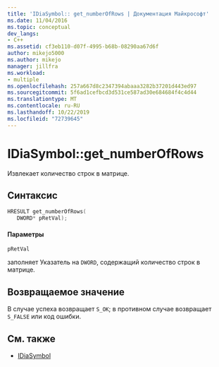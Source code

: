 ```yaml
---
title: 'IDiaSymbol:: get_numberOfRows | Документация Майкрософт'
ms.date: 11/04/2016
ms.topic: conceptual
dev_langs:
- C++
ms.assetid: cf3eb110-d07f-4995-b68b-08290aa67d6f
author: mikejo5000
ms.author: mikejo
manager: jillfra
ms.workload:
- multiple
ms.openlocfilehash: 257a667d8c2347394abaaa3282b37201d443ed97
ms.sourcegitcommit: 5f6ad1cefbcd3d531ce587ad30e684684f4c4d44
ms.translationtype: MT
ms.contentlocale: ru-RU
ms.lasthandoff: 10/22/2019
ms.locfileid: "72739645"
---
```

# <a name="idiasymbolget_numberofrows"></a>IDiaSymbol::get_numberOfRows
Извлекает количество строк в матрице.

## <a name="syntax"></a>Синтаксис

```C++
HRESULT get_numberOfRows(
   DWORD* pRetVal);
```

#### <a name="parameters"></a>Параметры
 `pRetVal`

заполняет Указатель на `DWORD`, содержащий количество строк в матрице.

## <a name="return-value"></a>Возвращаемое значение
 В случае успеха возвращает `S_OK`; в противном случае возвращает `S_FALSE` или код ошибки.

## <a name="see-also"></a>См. также
- [IDiaSymbol](../../debugger/debug-interface-access/idiasymbol.md)